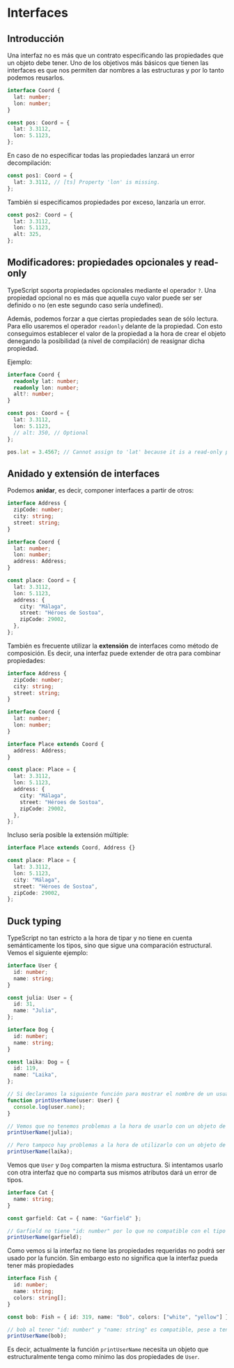 # Interfaces

## Introducción

Una interfaz no es más que un contrato especificando las propiedades
que un objeto debe tener. Uno de los objetivos más básicos que tienen
las interfaces es que nos permiten dar nombres a las estructuras y
por lo tanto podemos reusarlos.

```ts
interface Coord {
  lat: number;
  lon: number;
}

const pos: Coord = {
  lat: 3.3112,
  lon: 5.1123,
};
```

En caso de no especificar todas las propiedades lanzará un error decompilación:

```ts
const pos1: Coord = {
  lat: 3.3112, // [ts] Property 'lon' is missing.
};
```

También si especificamos propiedades por exceso, lanzaría un error.

```ts
const pos2: Coord = {
  lat: 3.3112,
  lon: 5.1123,
  alt: 325,
};
```

## Modificadores: propiedades opcionales y read-only

TypeScript soporta propiedades opcionales mediante el operador `?`. Una
propiedad opcional no es más que aquella cuyo valor puede ser ser definido
o no (en este segundo caso sería undefined).

Además, podemos forzar a que ciertas propiedades sean de sólo lectura. Para
ello usaremos el operador `readonly` delante de la propiedad.
Con esto conseguimos establecer el valor de la propiedad a la hora
de crear el objeto denegando la posibilidad (a nivel de compilación)
de reasignar dicha propiedad.

Ejemplo:

```ts
interface Coord {
  readonly lat: number;
  readonly lon: number;
  alt?: number;
}

const pos: Coord = {
  lat: 3.3112,
  lon: 5.1123,
  // alt: 350, // Optional
};

pos.lat = 3.4567; // Cannot assign to 'lat' because it is a read-only property
```

## Anidado y extensión de interfaces

Podemos **anidar**, es decir, componer interfaces a partir de otros:

```ts
interface Address {
  zipCode: number;
  city: string;
  street: string;
}

interface Coord {
  lat: number;
  lon: number;
  address: Address;
}

const place: Coord = {
  lat: 3.3112,
  lon: 5.1123,
  address: {
    city: "Málaga",
    street: "Héroes de Sostoa",
    zipCode: 29002,
  },
};
```

También es frecuente utilizar la **extensión** de interfaces como método de composición. Es decir, una interfaz puede extender de otra para combinar propiedades:

```ts
interface Address {
  zipCode: number;
  city: string;
  street: string;
}

interface Coord {
  lat: number;
  lon: number;
}

interface Place extends Coord {
  address: Address;
}

const place: Place = {
  lat: 3.3112,
  lon: 5.1123,
  address: {
    city: "Málaga",
    street: "Héroes de Sostoa",
    zipCode: 29002,
  },
};
```

Incluso sería posible la extensión múltiple:

```ts
interface Place extends Coord, Address {}

const place: Place = {
  lat: 3.3112,
  lon: 5.1123,
  city: "Málaga",
  street: "Héroes de Sostoa",
  zipCode: 29002,
};
```

## Duck typing

TypeScript no tan estricto a la hora de tipar y no tiene en cuenta
semánticamente los tipos, sino que sigue una comparación estructural.
Vemos el siguiente ejemplo:

```ts
interface User {
  id: number;
  name: string;
}

const julia: User = {
  id: 31,
  name: "Julia",
};

interface Dog {
  id: number;
  name: string;
}

const laika: Dog = {
  id: 119,
  name: "Laika",
};

// Si declaramos la siguiente función para mostrar el nombre de un usuario:
function printUserName(user: User) {
  console.log(user.name);
}

// Vemos que no tenemos problemas a la hora de usarlo con un objeto de tipo User
printUserName(julia);

// Pero tampoco hay problemas a la hora de utilizarlo con un objeto de tipo Dog
printUserName(laika);
```

Vemos que `User` y `Dog` comparten la misma estructura. Si intentamos usarlo con
otra interfaz que no comparta sus mismos atributos dará un error de tipos.

```ts
interface Cat {
  name: string;
}

const garfield: Cat = { name: "Garfield" };

// Garfield no tiene "id: number" por lo que no compatible con el tipo que necesita
printUserName(garfield);
```

Como vemos si la interfaz no tiene las propiedades requeridas no podrá
ser usado por la función. Sin embargo esto no significa que la interfaz
pueda tener más propiedades

```ts
interface Fish {
  id: number;
  name: string;
  colors: string[];
}

const bob: Fish = { id: 319, name: "Bob", colors: ["white", "yellow"] };

// bob al tener "id: number" y "name: string" es compatible, pese a tener más propiedades de las requeridas
printUserName(bob);
```

Es decir, actualmente la función `printUserName` necesita un objeto que
estructuralmente tenga como mínimo las dos propiedades de `User`.

